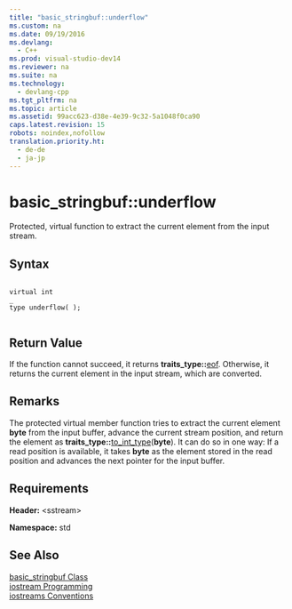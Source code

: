 ```yaml
---
title: "basic_stringbuf::underflow"
ms.custom: na
ms.date: 09/19/2016
ms.devlang: 
  - C++
ms.prod: visual-studio-dev14
ms.reviewer: na
ms.suite: na
ms.technology: 
  - devlang-cpp
ms.tgt_pltfrm: na
ms.topic: article
ms.assetid: 99acc623-d38e-4e39-9c32-5a1048f0ca90
caps.latest.revision: 15
robots: noindex,nofollow
translation.priority.ht: 
  - de-de
  - ja-jp
---
```

# basic_stringbuf::underflow
Protected, virtual function to extract the current element from the input stream.  
  
## Syntax  
  
```  
  
virtual int  
_  
type underflow( );  
  
```  
  
## Return Value  
 If the function cannot succeed, it returns **traits_type::**[eof](../vs140/char_traits--eof.md). Otherwise, it returns the current element in the input stream, which are converted.  
  
## Remarks  
 The protected virtual member function tries to extract the current element **byte** from the input buffer, advance the current stream position, and return the element as **traits_type::**[to_int_type](../vs140/char_traits--to_int_type.md)(**byte**). It can do so in one way: If a read position is available, it takes **byte** as the element stored in the read position and advances the next pointer for the input buffer.  
  
## Requirements  
 **Header:** <sstream\>  
  
 **Namespace:** std  
  
## See Also  
 [basic_stringbuf Class](../vs140/basic_stringbuf-Class.md)   
 [iostream Programming](../vs140/iostream-Programming.md)   
 [iostreams Conventions](../vs140/iostreams-Conventions.md)